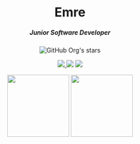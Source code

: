 <h1 align="center"> Emre </h1>
<h5 align="center"> Junior Software Developer </h5>
<p align="center">
<img alt="GitHub Org's stars" src="https://img.shields.io/github/stars/IEmreOzkayaI?color=red&label=stars&logo=github&style=for-the-badge">
</p>
<p align="center">
<a href="https://www.linkedin.com/in/emre-%C3%B6zkaya-181315210/">
  <img src="https://img.shields.io/badge/LINKEDIN-D14836?style=for-the-badge&logo=linkedin&logoColor=white&color=blue">
</a>
<a href="https://www.instagram.com/_emreozkaya_"><img src="https://img.shields.io/badge/INSTAGRAM-D14836?style=for-the-badge&logo=instagram&logoColor=white&color=red"></a>
<a href="https://mail.google.com/mail/u/0/#inbox?compose=GTvVlcSKkVWCkhCbPHbJrmtVZXBVGFlZRqlDTjdfxcClWwSsGvrxgmVsGWKSpjfJrqKxSMFCzqBCP"><img src="https://img.shields.io/badge/Gmail-D1483?style=for-the-badge&logo=gmail&logoColor=white"></a>

</p>
<p align="center">
    <img height=140 src="https://github-readme-stats.vercel.app/api?username=IEmreOzkayaI&show_icons=true&bg_color=0d1117&text_color=bdc3c7&title_color=f1c40f&icon_color=f1c40f&hide_border=true"> <img height=140 src="https://github-readme-stats.vercel.app/api/top-langs/?username=IEmreOzkayaI&bg_color=0d1117&text_color=bdc3c7&title_color=f1c40f&hide_border=true&layout=compact&langs_count=7">
</p>



